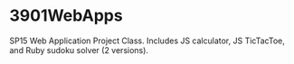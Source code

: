 # 3901WebApps
SP15 Web Application Project Class. Includes JS calculator, JS TicTacToe, and Ruby sudoku solver (2 versions).

